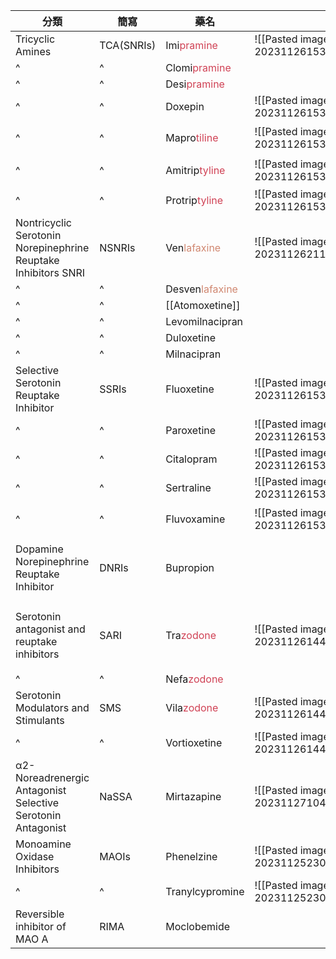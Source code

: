| 分類                                                              | 簡寫       | 藥名                                              |                                           |                                        |                                                                                          |
| ----------------------------------------------------------------- | ---------- | ------------------------------------------------- | ----------------------------------------- | -------------------------------------- | ---------------------------------------------------------------------------------------- |
| Tricyclic Amines                                                  | TCA(SNRIs) | Imi<span style="color:#d04255">pramine</span>     | ![[Pasted image 20231126153226.png\|150]] | dihydrobenzazepine                     | 6,7,6 環,接近平面                                                                        |
| ^                                                                 | ^          | Clomi<span style="color:#d04255">pramine</span>   |                                           |                                        |                                                                                          |
| ^                                                                 | ^          | Desi<span style="color:#d04255">pramine</span>    |                                           |                                        |                                                                                          |
| ^                                                                 | ^          | Doxepin                                           | ![[Pasted image 20231126153259.png\|150]] | dibenzoxepin                           |                                                                                          |
| ^                                                                 | ^          | Mapro<span style="color:#d04255">tiline</span>    | ![[Pasted image 20231126153327.png\|150]] | ^                                      | N-demethylation $\rightarrow$ 活性代謝物                                                 |
| ^                                                                 | ^          | Amitrip<span style="color:#d04255">tyline</span>  | ![[Pasted image 20231126153241.png\|150]] | dibenzocycloheptene<br>3C 側鏈, 三級 N | 直立性低血壓                                                                             |
| ^                                                                 | ^          | Protrip<span style="color:#d04255">tyline</span>  | ![[Pasted image 20231126153315.png\|150]] | dibenzocycloheptriene                  |                                                                                          |
| Nontricyclic Serotonin<br>Norepinephrine Reuptake Inhibitors SNRI | NSNRIs     | Ven<span style="color:#d08770">lafaxine</span>    | ![[Pasted image 20231126211300.png\|150]] |                                        |                                                                                          |
| ^                                                                 | ^          | Desven<span style="color:#d08770">lafaxine</span> |                                           |                                        |                                                                                          |
| ^                                                                 | ^          | [[Atomoxetine]]                                   |                                           |                                        |                                                                                          |
| ^                                                                 | ^          | Levomilnacipran                                   |                                           |                                        |                                                                                          |
| ^                                                                 | ^          | Duloxetine                                        |                                           |                                        |                                                                                          |
| ^                                                                 | ^          | Milnacipran                                       |                                           |                                        |                                                                                          |
| Selective Serotonin Reuptake Inhibitor                            | SSRIs      | Fluoxetine                                        | ![[Pasted image 20231126153018.png\|150]] | Phenoxyphenylalkylamines               | 興奮作用<br>高劑量造成癲癇                                                               |
| ^                                                                 | ^          | Paroxetine                                        | ![[Pasted image 20231126153034.png\|150]] |                                        | 鎮靜作用                                                                                 |
| ^                                                                 | ^          | Citalopram                                        | ![[Pasted image 20231126153049.png\|150]] | isobenzothiophene                      |                                                                                          |
| ^                                                                 | ^          | Sertraline                                        | ![[Pasted image 20231126153103.png\|150]] | Phenylalkylamines                      |                                                                                          |
| ^                                                                 | ^          | Fluvoxamine                                       | ![[Pasted image 20231126153118.png\|150]] | Aralkylketone SSRI                     | 鎮靜作用<br>需避光                                                                       |
| Dopamine<br>Norepinephrine Reuptake Inhibitor                     | DNRIs      | Bupropion                                         |                                           |                                        | 不易引起體重增加<br>興奮作用<br>高劑量造成癲癇<br>較不影響性功能                         |
| Serotonin antagonist and reuptake inhibitors                      | SARI       | Tra<span style="color:#d04255">zodone</span>      | ![[Pasted image 20231126144235.png\|150]] |                                        | CYP3A4 N dealkylation $\rightarrow$ m-chlorophenylpiperazine 活性代謝物<br>CYP1A2 抑制劑 |
| ^                                                                 | ^          | Nefa<span style="color:#d04255">zodone</span>     |                                           |                                        |                                                                                          |
| Serotonin Modulators and Stimulants                               | SMS        | Vila<span style="color:#d04255">zodone</span>     | ![[Pasted image 20231126144257.png\|150]] |                                        |                                                                                          |
| ^                                                                 | ^          | Vortioxetine                                      | ![[Pasted image 20231126144312.png\|150]] |                                        |                                                                                          |
| α2-Noreadrenergic Antagonist<br>Selective Serotonin Antagonist    | NaSSA      | Mirtazapine                                       | ![[Pasted image 20231127104734.png\|150]] |                                        | 鎮靜作用<br>較不影響性功能                                                               |
| Monoamine Oxidase Inhibitors                                      | MAOIs      | Phenelzine                                        | ![[Pasted image 20231125230627.png\|150]] | hydrazine                              | 不可逆<br>注意高血壓病患                                                                 |
| ^                                                                 | ^          | Tranylcypromine                                   | ![[Pasted image 20231125230800.png\|150]] | nonhydrazine                           | 不可逆                                                                                   |
| Reversible inhibitor of MAO A                                     | RIMA       | Moclobemide                                       |                                           |                                        | 可逆                                                                                     |
